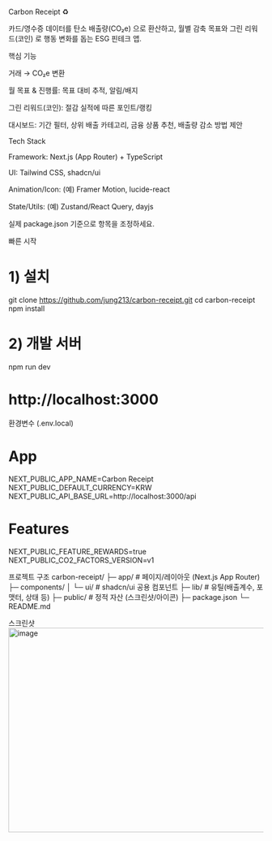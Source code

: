 Carbon Receipt ♻️

카드/영수증 데이터를 탄소 배출량(CO₂e) 으로 환산하고, 월별 감축 목표와 그린 리워드(코인) 로 행동 변화를 돕는 ESG 핀테크 앱.


핵심 기능

거래 → CO₂e 변환

월 목표 & 진행률: 목표 대비 추적, 알림/배지

그린 리워드(코인): 절감 실적에 따른 포인트/랭킹

대시보드: 기간 필터, 상위 배출 카테고리, 금융 상품 추천, 배출량 감소 방법 제안


Tech Stack

Framework: Next.js (App Router) + TypeScript

UI: Tailwind CSS, shadcn/ui

Animation/Icon: (예) Framer Motion, lucide-react

State/Utils: (예) Zustand/React Query, dayjs

실제 package.json 기준으로 항목을 조정하세요.

빠른 시작
# 1) 설치
git clone https://github.com/jung213/carbon-receipt.git
cd carbon-receipt
npm install

# 2) 개발 서버
npm run dev
# http://localhost:3000

환경변수 (.env.local)
# App
NEXT_PUBLIC_APP_NAME=Carbon Receipt
NEXT_PUBLIC_DEFAULT_CURRENCY=KRW
NEXT_PUBLIC_API_BASE_URL=http://localhost:3000/api

# Features
NEXT_PUBLIC_FEATURE_REWARDS=true
NEXT_PUBLIC_CO2_FACTORS_VERSION=v1


프로젝트 구조
carbon-receipt/
├─ app/                # 페이지/레이아웃 (Next.js App Router)
├─ components/
│  └─ ui/              # shadcn/ui 공용 컴포넌트
├─ lib/                # 유틸(배출계수, 포맷터, 상태 등)
├─ public/             # 정적 자산 (스크린샷/아이콘)
├─ package.json
└─ README.md

스크린샷
<img width="556" height="403" alt="image" src="https://github.com/user-attachments/assets/ef729211-05ae-425c-ab6a-14a038f6dc35" />
